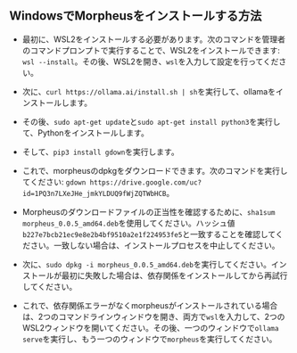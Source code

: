 ## WindowsでMorpheusをインストールする方法

- 最初に、WSL2をインストールする必要があります。次のコマンドを管理者のコマンドプロンプトで実行することで、WSL2をインストールできます: `wsl --install`。その後、WSL2を開き、`wsl`を入力して設定を行ってください。

- 次に、`curl https://ollama.ai/install.sh | sh`を実行して、ollamaをインストールします。

- その後、`sudo apt-get update`と`sudo apt-get install python3`を実行して、Pythonをインストールします。

- そして、`pip3 install gdown`を実行します。

- これで、morpheusのdpkgをダウンロードできます。次のコマンドを実行してください: `gdown https://drive.google.com/uc?id=1PQ3n7LXeJHe_jmkYLDUQ9fWjZQTWbHCB`。

- Morpheusのダウンロードファイルの正当性を確認するために、`sha1sum morpheus_0.0.5_amd64.deb`を使用してください。ハッシュ値`b227e7bcb21ec9e8e2b4bf9510a2e1f224953fe5`と一致することを確認してください。一致しない場合は、インストールプロセスを中止してください。

- 次に、`sudo dpkg -i morpheus_0.0.5_amd64.deb`を実行してください。インストールが最初に失敗した場合は、依存関係をインストールしてから再試行してください。

- これで、依存関係エラーがなくmorpheusがインストールされている場合は、2つのコマンドラインウィンドウを開き、両方で`wsl`を入力して、2つのWSL2ウィンドウを開いてください。その後、一つのウィンドウで`ollama serve`を実行し、もう一つのウィンドウで`morpheus`を実行してください。

